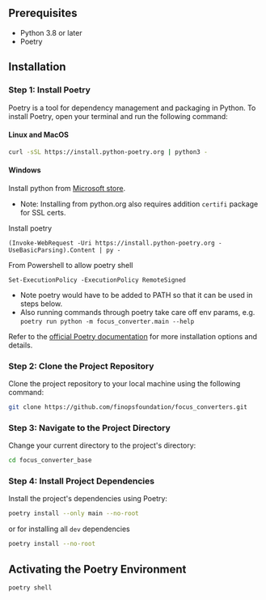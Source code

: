 ## Prerequisites

- Python 3.8 or later
- Poetry

## Installation

### Step 1: Install Poetry

Poetry is a tool for dependency management and packaging in Python. To install Poetry, open your terminal and run the
following command:

#### Linux and MacOS

```sh
curl -sSL https://install.python-poetry.org | python3 -
```

#### Windows

Install python from [Microsoft store](https://apps.microsoft.com/store/detail/python-311/9NRWMJP3717K).

* Note: Installing from python.org also requires addition `certifi` package for SSL certs.

Install poetry

```shell
(Invoke-WebRequest -Uri https://install.python-poetry.org -UseBasicParsing).Content | py -
```

From Powershell to allow poetry shell

```shell
Set-ExecutionPolicy -ExecutionPolicy RemoteSigned
```

* Note poetry would have to be added to PATH so that it can be used in steps below.
* Also running commands through poetry take care off env params,
  e.g. ```poetry run python -m focus_converter.main --help```

Refer to the [official Poetry documentation](https://python-poetry.org/docs/) for more installation options and details.

### Step 2: Clone the Project Repository

Clone the project repository to your local machine using the following command:

```sh
git clone https://github.com/finopsfoundation/focus_converters.git
```

### Step 3: Navigate to the Project Directory

Change your current directory to the project's directory:

```sh
cd focus_converter_base
```

### Step 4: Install Project Dependencies

Install the project's dependencies using Poetry:

```sh
poetry install --only main --no-root
```

or for installing all `dev` dependencies

```sh
poetry install --no-root
```

## Activating the Poetry Environment

```sh
poetry shell
```
